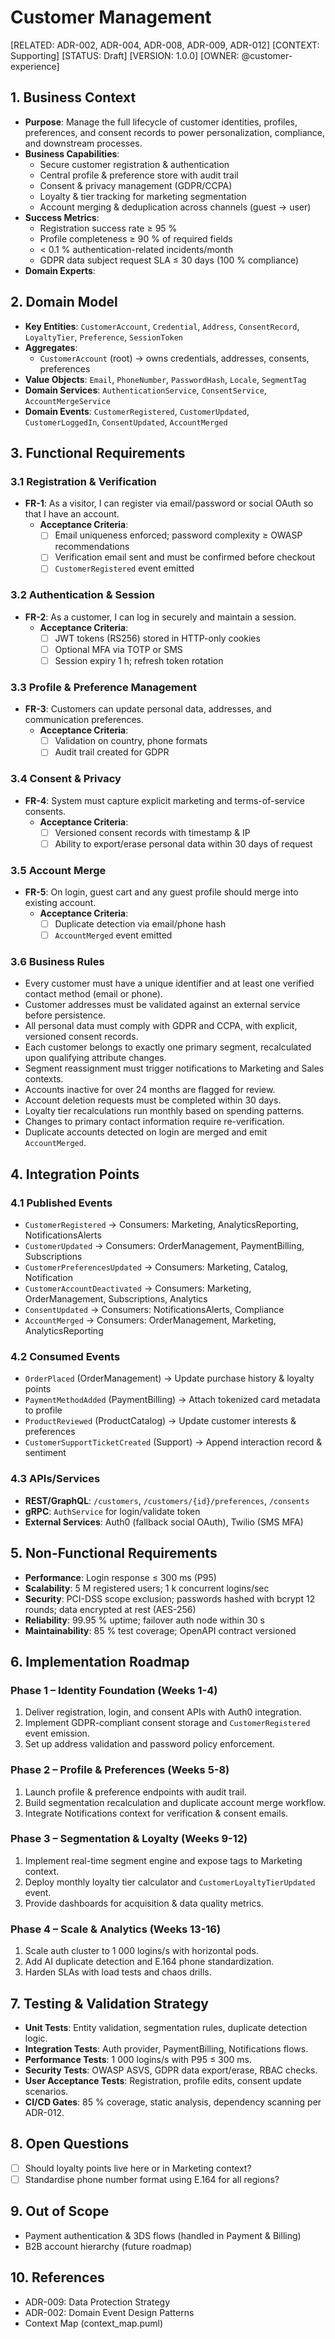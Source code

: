 # Customer Management

[RELATED: ADR-002, ADR-004, ADR-008, ADR-009, ADR-012]
[CONTEXT: Supporting]
[STATUS: Draft]
[VERSION: 1.0.0]
[OWNER: @customer-experience]

## 1. Business Context

- **Purpose**: Manage the full lifecycle of customer identities, profiles, preferences, and consent records to power personalization, compliance, and downstream processes.
- **Business Capabilities**:
  - Secure customer registration & authentication
  - Central profile & preference store with audit trail
  - Consent & privacy management (GDPR/CCPA)
  - Loyalty & tier tracking for marketing segmentation
  - Account merging & deduplication across channels (guest → user)
- **Success Metrics**:
  - Registration success rate ≥ 95 %
  - Profile completeness ≥ 90 % of required fields
  - < 0.1 % authentication-related incidents/month
  - GDPR data subject request SLA ≤ 30 days (100 % compliance)
- **Domain Experts**:
<!--- agents:
  - role: Head of CX
  - role: Data Privacy Officer
  - role: Marketing Automation Lead
-->

## 2. Domain Model

- **Key Entities**: `CustomerAccount`, `Credential`, `Address`, `ConsentRecord`, `LoyaltyTier`, `Preference`, `SessionToken`
- **Aggregates**:
  - `CustomerAccount` (root) → owns credentials, addresses, consents, preferences
- **Value Objects**: `Email`, `PhoneNumber`, `PasswordHash`, `Locale`, `SegmentTag`
- **Domain Services**: `AuthenticationService`, `ConsentService`, `AccountMergeService`
- **Domain Events**: `CustomerRegistered`, `CustomerUpdated`, `CustomerLoggedIn`, `ConsentUpdated`, `AccountMerged`

## 3. Functional Requirements

### 3.1 Registration & Verification

- **FR-1**: As a visitor, I can register via email/password or social OAuth so that I have an account.
  - **Acceptance Criteria**:
    - [ ] Email uniqueness enforced; password complexity ≥ OWASP recommendations
    - [ ] Verification email sent and must be confirmed before checkout
    - [ ] `CustomerRegistered` event emitted

### 3.2 Authentication & Session

- **FR-2**: As a customer, I can log in securely and maintain a session.
  - **Acceptance Criteria**:
    - [ ] JWT tokens (RS256) stored in HTTP-only cookies
    - [ ] Optional MFA via TOTP or SMS
    - [ ] Session expiry 1 h; refresh token rotation

### 3.3 Profile & Preference Management

- **FR-3**: Customers can update personal data, addresses, and communication preferences.
  - **Acceptance Criteria**:
    - [ ] Validation on country, phone formats
    - [ ] Audit trail created for GDPR

### 3.4 Consent & Privacy

- **FR-4**: System must capture explicit marketing and terms-of-service consents.
  - **Acceptance Criteria**:
    - [ ] Versioned consent records with timestamp & IP
    - [ ] Ability to export/erase personal data within 30 days of request

### 3.5 Account Merge

- **FR-5**: On login, guest cart and any guest profile should merge into existing account.
  - **Acceptance Criteria**:
    - [ ] Duplicate detection via email/phone hash
    - [ ] `AccountMerged` event emitted

### 3.6 Business Rules

- Every customer must have a unique identifier and at least one verified contact method (email or phone).
- Customer addresses must be validated against an external service before persistence.
- All personal data must comply with GDPR and CCPA, with explicit, versioned consent records.
- Each customer belongs to exactly one primary segment, recalculated upon qualifying attribute changes.
- Segment reassignment must trigger notifications to Marketing and Sales contexts.
- Accounts inactive for over 24 months are flagged for review.
- Account deletion requests must be completed within 30 days.
- Loyalty tier recalculations run monthly based on spending patterns.
- Changes to primary contact information require re-verification.
- Duplicate accounts detected on login are merged and emit `AccountMerged`.

## 4. Integration Points

### 4.1 Published Events

- `CustomerRegistered` → Consumers: Marketing, AnalyticsReporting, NotificationsAlerts
- `CustomerUpdated` → Consumers: OrderManagement, PaymentBilling, Subscriptions
- `CustomerPreferencesUpdated` → Consumers: Marketing, Catalog, Notification
- `CustomerAccountDeactivated` → Consumers: Marketing, OrderManagement, Subscriptions, Analytics
- `ConsentUpdated` → Consumers: NotificationsAlerts, Compliance
- `AccountMerged` → Consumers: OrderManagement, Marketing, AnalyticsReporting

### 4.2 Consumed Events

- `OrderPlaced` (OrderManagement) → Update purchase history & loyalty points
- `PaymentMethodAdded` (PaymentBilling) → Attach tokenized card metadata to profile
- `ProductReviewed` (ProductCatalog) → Update customer interests & preferences
- `CustomerSupportTicketCreated` (Support) → Append interaction record & sentiment

### 4.3 APIs/Services

- **REST/GraphQL**: `/customers`, `/customers/{id}/preferences`, `/consents`
- **gRPC**: `AuthService` for login/validate token
- **External Services**: Auth0 (fallback social OAuth), Twilio (SMS MFA)

## 5. Non-Functional Requirements

- **Performance**: Login response ≤ 300 ms (P95)
- **Scalability**: 5 M registered users; 1 k concurrent logins/sec
- **Security**: PCI-DSS scope exclusion; passwords hashed with bcrypt 12 rounds; data encrypted at rest (AES-256)
- **Reliability**: 99.95 % uptime; failover auth node within 30 s
- **Maintainability**: 85 % test coverage; OpenAPI contract versioned

## 6. Implementation Roadmap

### Phase 1 – Identity Foundation (Weeks 1-4)

1. Deliver registration, login, and consent APIs with Auth0 integration.
2. Implement GDPR-compliant consent storage and `CustomerRegistered` event emission.
3. Set up address validation and password policy enforcement.

### Phase 2 – Profile & Preferences (Weeks 5-8)

1. Launch profile & preference endpoints with audit trail.
2. Build segmentation recalculation and duplicate account merge workflow.
3. Integrate Notifications context for verification & consent emails.

### Phase 3 – Segmentation & Loyalty (Weeks 9-12)

1. Implement real-time segment engine and expose tags to Marketing context.
2. Deploy monthly loyalty tier calculator and `CustomerLoyaltyTierUpdated` event.
3. Provide dashboards for acquisition & data quality metrics.

### Phase 4 – Scale & Analytics (Weeks 13-16)

1. Scale auth cluster to 1 000 logins/s with horizontal pods.
2. Add AI duplicate detection and E.164 phone standardization.
3. Harden SLAs with load tests and chaos drills.

## 7. Testing & Validation Strategy

- **Unit Tests**: Entity validation, segmentation rules, duplicate detection logic.
- **Integration Tests**: Auth provider, PaymentBilling, Notifications flows.
- **Performance Tests**: 1 000 logins/s with P95 ≤ 300 ms.
- **Security Tests**: OWASP ASVS, GDPR data export/erase, RBAC checks.
- **User Acceptance Tests**: Registration, profile edits, consent update scenarios.
- **CI/CD Gates**: 85 % coverage, static analysis, dependency scanning per ADR-012.

## 8. Open Questions

- [ ] Should loyalty points live here or in Marketing context?
- [ ] Standardise phone number format using E.164 for all regions?

## 9. Out of Scope

- Payment authentication & 3DS flows (handled in Payment & Billing)
- B2B account hierarchy (future roadmap)

## 10. References

- ADR-009: Data Protection Strategy
- ADR-002: Domain Event Design Patterns
- Context Map (context_map.puml)
